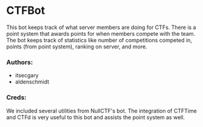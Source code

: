 # CTFBot
This bot keeps track of what server members are doing for CTFs. There is a point
system that awards points for when members compete with the team. The bot keeps
track of statistics like number of competitions competed in, points
(from point system), ranking on server, and more.

### Authors:
- itsecgary
- aldenschmidt

### Creds:
We included several utilities from NullCTF's bot. The integration of CTFTime and
CTFd is very useful to this bot and assists the point system as well.
